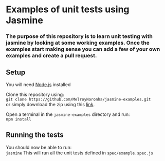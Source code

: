 # Examples of unit tests using Jasmine
### The purpose of this repository is to learn unit testing with jasmine by looking at some working examples. Once the examples start making sense you can add a few of your own examples and create a pull request.

## Setup
You will need [Node.js](https://nodejs.org/en/) installed

Clone this repository using: </br>
`git clone https://github.com/MelroyNoronha/jasmine-examples.git` </br>
or simply download the zip using this [link](https://github.com/MelroyNoronha/jasmine-examples/archive/master.zip).

Open a terminal in the `jasmine-examples` directory and run: </br>
`npm install`

## Running the tests
You should now be able to run: </br>
`jasmine`
This will run all the unit tests defined in `spec/example.spec.js`
